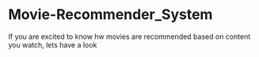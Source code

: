 # Movie-Recommender_System
If you are excited to know hw movies are recommended based on content you watch, lets have a look 
